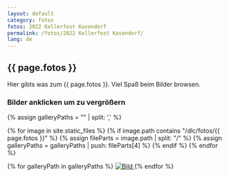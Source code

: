 ```yaml
---
layout: default
category: fotos
fotos: 2022 Kellerfest Kasendorf
permalink: /fotos/2022 Kellerfest Kasendorf/
lang: de
---
```


## {{ page.fotos }}

Hier gibts was zum {{ page.fotos }}. Viel Spaß beim Bilder browsen.

### Bilder anklicken um zu vergrößern
{% assign galleryPaths = "" | split: ',' %}

{% for image in site.static_files %}
{% if image.path contains "/dlc/fotos/{{ page.fotos }}" %}
        {% assign fileParts = image.path | split: "/" %}
        {% assign galleryPaths = galleryPaths | push: fileParts[4] %}
{% endif %}
{% endfor %}

{% for galleryPath in galleryPaths %}
<a href="{{site.page-prefix}}dlc/fotos/{{ page.fotos }}/{{ galleryPath }}">
    <img src="{{site.page-prefix}}dlc/fotos/{{ page.fotos }}/{{ galleryPath }}" alt="Bild" title="Anklicken um zu vergrößern" />
</a>
{% endfor %}
